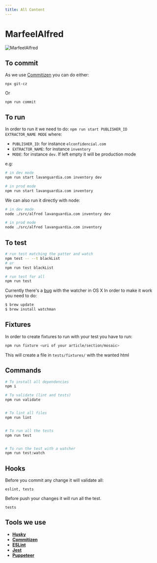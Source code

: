 ```yaml
---
title: All Content
---
```


# MarfeelAlfred

![MarfeelAlfred](https://i.imgur.com/0zCBDhn.jpg)

## To commit
As we use [Commitizen](http://commitizen.github.io/cz-cli/) you can do either:
```
npx git-cz
```
Or
```
npm run commit
```

## To run
In order to run it we need to do: ``npm run start PUBLISHER_ID EXTRACTOR_NAME MODE`` where:
* ```PUBLISHER_ID```: for instance ```elconfidencial.com```
* ```EXTRACTOR_NAME```: for instance ```inventory```
* ```MODE```: for instance ```dev```. If left empty it will be production mode

e.g:
````bash
# in dev mode
npm run start lavanguardia.com inventory dev

# in prod mode
npm run start lavanguardia.com inventory

````

We can also run it directly with node:
````bash
# in dev mode
node ./src/alfred lavanguardia.com inventory dev

# in prod mode
node ./src/alfred lavanguardia.com inventory

````

## To test
````bash
# run test matching the patter and watch
npm test -- --t blackList
# or
npm run test blackList

# run test for all
npm run test
````

Currently there's a [bug](https://github.com/facebook/jest/issues/3436) with the watcher in OS X
In order to make it work you need to do:
````bash
$ brew update
$ brew install watchman

````

## Fixtures
In order to create fixtures to run with your test you have to run:
````bash
npm run fixture <uri of your article/section/mosaic>
````

This will create a file in ```tests/fixtures/``` with the wanted html

## Commands
``` bash
# To install all dependencies
npm i

# To validate (lint and tests)
npm run validate


# To lint all files
npm run lint


# To run all the tests
npm run test


# To run the test with a watcher
npm run test:watch

```

## Hooks

Before you commit any change it will validate all: 
````
eslint, tests
```` 

Before push your changes it will run all the test.
````
tests
```` 
## Tools we use
- **[Husky](https://github.com/typicode/husky)**
- **[Commitizen](http://commitizen.github.io/cz-cli/)**
- **[ESLint](https://eslint.org)**
- **[Jest](https://facebook.github.io/jest/)**
- **[Puppeteer](https://pptr.dev/)**
